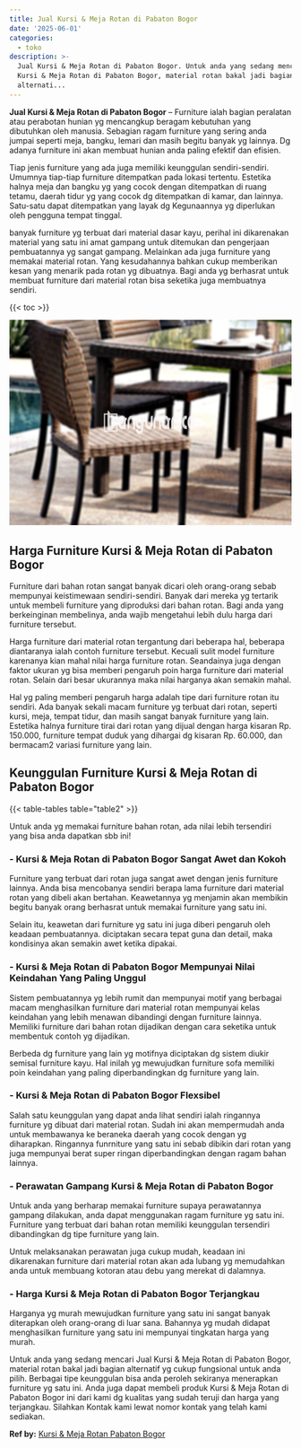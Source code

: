 ```yaml
---
title: Jual Kursi & Meja Rotan di Pabaton Bogor
date: '2025-06-01'
categories:
  - toko
description: >-
  Jual Kursi & Meja Rotan di Pabaton Bogor. Untuk anda yang sedang mencari Jual
  Kursi & Meja Rotan di Pabaton Bogor, material rotan bakal jadi bagian
  alternati...
---
```


**Jual Kursi & Meja Rotan di Pabaton Bogor** – Furniture ialah bagian peralatan atau perabotan hunian yg mencangkup beragam kebutuhan yang dibutuhkan oleh manusia. Sebagian ragam furniture yang sering anda jumpai seperti meja, bangku, lemari dan masih begitu banyak yg lainnya. Dg adanya furniture ini akan membuat hunian anda paling efektif dan efisien.

Tiap jenis furniture yang ada juga memiliki keunggulan sendiri-sendiri. Umumnya tiap-tiap furniture ditempatkan pada lokasi tertentu. Estetika halnya meja dan bangku yg yang cocok dengan ditempatkan di ruang tetamu, daerah tidur yg yang cocok dg ditempatkan di kamar, dan lainnya. Satu-satu dapat ditempatkan yang layak dg Kegunaannya yg diperlukan oleh pengguna tempat tinggal.

banyak furniture yg terbuat dari material dasar kayu, perihal ini dikarenakan material yang satu ini amat gampang untuk ditemukan dan pengerjaan pembuatannya yg sangat gampang. Melainkan ada juga furniture yang memakai material rotan. Yang kesudahannya bahkan cukup memberikan kesan yang menarik pada rotan yg dibuatnya. Bagi anda yg berhasrat untuk membuat furniture dari material rotan bisa seketika juga membuatnya sendiri.

{{< toc >}}

![Jual Kursi & Meja Rotan di Pabaton Bogor](/images/kursi-meja-rotan-murah12.png)

## Harga Furniture Kursi & Meja Rotan di Pabaton Bogor

Furniture dari bahan rotan sangat banyak dicari oleh orang-orang sebab mempunyai keistimewaan sendiri-sendiri. Banyak dari mereka yg tertarik untuk membeli furniture yang diproduksi dari bahan rotan. Bagi anda yang berkeinginan membelinya, anda wajib mengetahui lebih dulu harga dari furniture tersebut.

Harga furniture dari material rotan tergantung dari beberapa hal, beberapa diantaranya ialah contoh furniture tersebut. Kecuali sulit model furniture karenanya kian mahal nilai harga furniture rotan. Seandainya juga dengan faktor ukuran yg bisa memberi pengaruh poin harga furniture dari material rotan. Selain dari besar ukurannya maka nilai harganya akan semakin mahal.

Hal yg paling memberi pengaruh harga adalah tipe dari furniture rotan itu sendiri. Ada banyak sekali macam furniture yg terbuat dari rotan, seperti kursi, meja, tempat tidur, dan masih sangat banyak furniture yang lain. Estetika halnya furniture tirai dari rotan yang dijual dengan harga kisaran Rp. 150.000, furniture tempat duduk yang dihargai dg kisaran Rp. 60.000, dan bermacam2 variasi furniture yang lain.

## Keunggulan Furniture Kursi & Meja Rotan di Pabaton Bogor

{{< table-tables table="table2" >}}

Untuk anda yg memakai furniture bahan rotan, ada nilai lebih tersendiri yang bisa anda dapatkan sbb ini!

### \- Kursi & Meja Rotan di Pabaton Bogor Sangat Awet dan Kokoh

Furniture yang terbuat dari rotan juga sangat awet dengan jenis furniture lainnya. Anda bisa mencobanya sendiri berapa lama furniture dari material rotan yang dibeli akan bertahan. Keawetannya yg menjamin akan membikin begitu banyak orang berhasrat untuk memakai furniture yang satu ini.

Selain itu, keawetan dari furniture yg satu ini juga diberi pengaruh oleh keadaan pembuatannya. diciptakan secara tepat guna dan detail, maka kondisinya akan semakin awet ketika dipakai.

### \- Kursi & Meja Rotan di Pabaton Bogor Mempunyai Nilai Keindahan Yang Paling Unggul

Sistem pembuatannya yg lebih rumit dan mempunyai motif yang berbagai macam menghasilkan furniture dari material rotan mempunyai kelas keindahan yang lebih menawan dibandingi dengan furniture lainnya. Memiliki furniture dari bahan rotan dijadikan dengan cara seketika untuk membentuk contoh yg dijadikan.

Berbeda dg furniture yang lain yg motifnya diciptakan dg sistem diukir semisal furniture kayu. Hal inilah yg mewujudkan furniture sofa memiliki poin keindahan yang paling diperbandingkan dg furniture yang lain.

### \- Kursi & Meja Rotan di Pabaton Bogor Flexsibel

Salah satu keunggulan yang dapat anda lihat sendiri ialah ringannya furniture yg dibuat dari material rotan. Sudah ini akan mempermudah anda untuk membawanya ke beraneka daerah yang cocok dengan yg diharapkan. Ringannya funrniture yang satu ini sebab dibikin dari rotan yang juga mempunyai berat super ringan diperbandingkan dengan ragam bahan lainnya.

### \- Perawatan Gampang Kursi & Meja Rotan di Pabaton Bogor

Untuk anda yang berharap memakai furniture supaya perawatannya gampang dilakukan, anda dapat menggunakan ragam furniture yg satu ini. Furniture yang terbuat dari bahan rotan memiliki keunggulan tersendiri dibandingkan dg tipe furniture yang lain.

Untuk melaksanakan perawatan juga cukup mudah, keadaan ini dikarenakan furniture dari material rotan akan ada lubang yg memudahkan anda untuk membuang kotoran atau debu yang merekat di dalamnya.

### \- Harga Kursi & Meja Rotan di Pabaton Bogor Terjangkau

Harganya yg murah mewujudkan furniture yang satu ini sangat banyak diterapkan oleh orang-orang di luar sana. Bahannya yg mudah didapat menghasilkan furniture yang satu ini mempunyai tingkatan harga yang murah.

Untuk anda yang sedang mencari Jual Kursi & Meja Rotan di Pabaton Bogor, material rotan bakal jadi bagian alternatif yg cukup fungsional untuk anda pilih. Berbagai tipe keunggulan bisa anda peroleh sekiranya menerapkan furniture yg satu ini. Anda juga dapat membeli produk Kursi & Meja Rotan di Pabaton Bogor ini dari kami dg kualitas yang sudah teruji dan harga yang terjangkau. Silahkan Kontak kami lewat nomor kontak yang telah kami sediakan.

**Ref by:** [Kursi & Meja Rotan Pabaton Bogor](https://id.wikipedia.org/wiki/Kursi)
